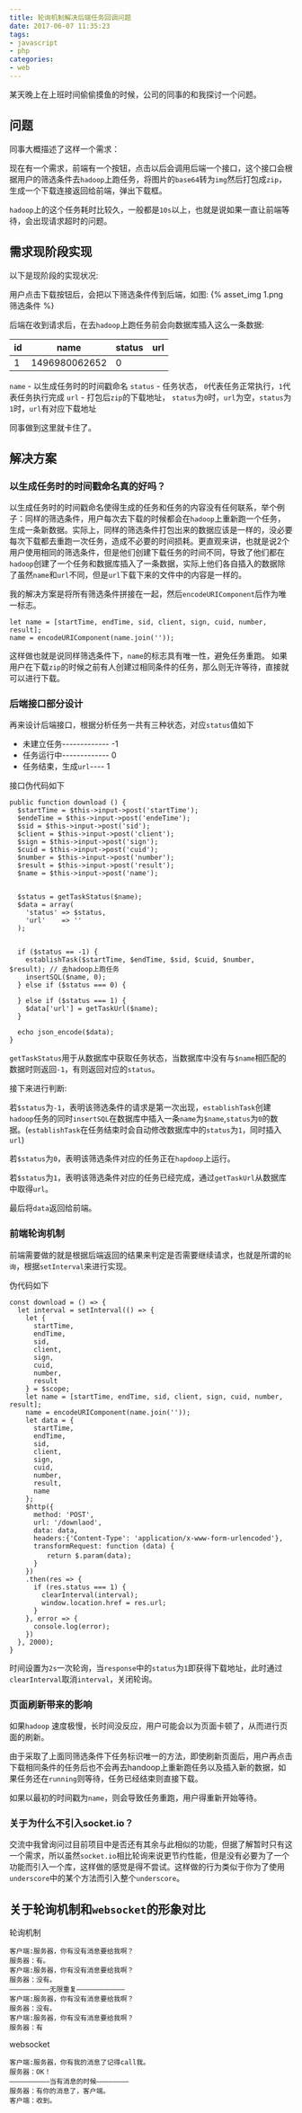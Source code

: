 ```yaml
---
title: 轮询机制解决后端任务回调问题
date: 2017-06-07 11:35:23
tags:
- javascript
- php
categories:
- web
---
```


某天晚上在上班时间偷偷摸鱼的时候，公司的同事的和我探讨一个问题。

<!-- more -->

## 问题
同事大概描述了这样一个需求：

现在有一个需求，前端有一个按钮，点击以后会调用后端一个接口，这个接口会根据用户的筛选条件去`hadoop`上跑任务，将图片的`base64`转为`img`然后打包成`zip`，生成一个下载连接返回给前端，弹出下载框。

`hadoop`上的这个任务耗时比较久，一般都是`10s`以上，也就是说如果一直让前端等待，会出现请求超时的问题。

## 需求现阶段实现
以下是现阶段的实现状况:

用户点击下载按钮后，会把以下筛选条件传到后端，如图:
{% asset_img 1.png 筛选条件 %}

后端在收到请求后，在去`hadoop`上跑任务前会向数据库插入这么一条数据:

|id|name|status|url|
|--|----|------|---|
|1 |1496980062652|0||

`name` - 以生成任务时的时间戳命名
`status` - 任务状态， `0`代表任务正常执行，`1`代表任务执行完成
`url` - 打包后`zip`的下载地址， `status`为`0`时，`url`为空，`status`为`1`时，`url`有对应下载地址

同事做到这里就卡住了。

## 解决方案
### 以生成任务时的时间戳命名真的好吗？
以生成任务时的时间戳命名使得生成的任务和任务的内容没有任何联系，举个例子：同样的筛选条件，用户每次去下载的时候都会在`hadoop`上重新跑一个任务，生成一条新数据。实际上，同样的筛选条件打包出来的数据应该是一样的，没必要每次下载都去重跑一次任务，造成不必要的时间损耗。更直观来讲，也就是说2个用户使用相同的筛选条件，但是他们创建下载任务的时间不同，导致了他们都在`hadoop`创建了一个任务和数据库插入了一条数据，实际上他们各自插入的数据除了虽然`name`和`url`不同，但是`url`下载下来的文件中的内容是一样的。

我的解决方案是将所有筛选条件拼接在一起，然后`encodeURIComponent`后作为唯一标志。
```
let name = [startTime, endTime, sid, client, sign, cuid, number, result];
name = encodeURIComponent(name.join(''));
```

这样做也就是说同样筛选条件下，`name`的标志具有唯一性，避免任务重跑。
如果用户在下载`zip`的时候之前有人创建过相同条件的任务，那么则无许等待，直接就可以进行下载。

### 后端接口部分设计
再来设计后端接口，根据分析任务一共有三种状态，对应`status`值如下

- 未建立任务------------- -1
- 任务运行中------------- 0
- 任务结束，生成`url`---- 1

接口伪代码如下
```
public function download () {
  $startTime = $this->input->post('startTime');
  $endeTime = $this->input->post('endeTime');
  $sid = $this->input->post('sid');
  $client = $this->input->post('client');
  $sign = $this->input->post('sign');
  $cuid = $this->input->post('cuid');
  $number = $this->input->post('number');
  $result = $this->input->post('result');
  $name = $this->input->post('name');


  $status = getTaskStatus($name); 
  $data = array(
    'status' => $status,
    'url'    => ''
  );
  
  
  if ($status == -1) {
    establishTask($startTime, $endTime, $sid, $cuid, $number, $result); // 去hadoop上跑任务
    insertSQL($name, 0); 
  } else if ($status === 0) {

  } else if ($status === 1) {
    $data['url'] = getTaskUrl($name);
  }

  echo json_encode($data);
}
```
`getTaskStatus`用于从数据库中获取任务状态，当数据库中没有与`$name`相匹配的数据时则返回`-1`，有则返回对应的`status`。

接下来进行判断:

若`$status`为`-1`，表明该筛选条件的请求是第一次出现，`establishTask`创建`hadoop`任务的同时`insertSQL`在数据库中插入一条`name`为`$name`,`status`为`0`的数据。(`establishTask`在任务结束时会自动修改数据库中的`status`为`1`，同时插入`url`)

若`$status`为`0`，表明该筛选条件对应的任务正在`hapdoop`上运行。

若`$status`为`1`，表明该筛选条件对应的任务已经完成，通过`getTaskUrl`从数据库中取得`url`。


最后将`data`返回给前端。

### 前端轮询机制
前端需要做的就是根据后端返回的结果来判定是否需要继续请求，也就是所谓的`轮询`，根据`setInterval`来进行实现。

伪代码如下
```
const download = () => {
  let interval = setInterval(() => {
    let {
      startTime,
      endTime,
      sid,
      client,
      sign,
      cuid,
      number,
      result
    } = $scope;
    let name = [startTime, endTime, sid, client, sign, cuid, number, result];
    name = encodeURIComponent(name.join(''));
    let data = {
      startTime,
      endTime,
      sid,
      client,
      sign,
      cuid,
      number,
      result,
      name
    };
    $http({
      method: 'POST',
      url: '/downlaod',
      data: data,
      headers:{'Content-Type': 'application/x-www-form-urlencoded'},    
      transformRequest: function (data) {
      　　return $.param(data);
      }
    })
    .then(res => {
      if (res.status === 1) {
        clearInterval(interval);
        window.location.href = res.url;
      }
    }, error => {
      console.log(error);
    })
  }, 2000);
} 

```
时间设置为`2s`一次轮询，当`response`中的`status`为`1`即获得下载地址，此时通过`clearInterval`取消`interval`，关闭轮询。

### 页面刷新带来的影响
如果`hadoop` 速度极慢，长时间没反应，用户可能会以为页面卡顿了，从而进行页面的刷新。

由于采取了上面同筛选条件下任务标识唯一的方法，即使刷新页面后，用户再点击下载相同条件的任务后也不会再去handoop上重新跑任务以及插入新的数据，如果任务还在`running`则等待，任务已经结束则直接下载。

如果以最初的时间戳为`name`，则会导致任务重跑，用户得重新开始等待。


### 关于为什么不引入socket.io？
交流中我曾询问过目前项目中是否还有其余与此相似的功能，但据了解暂时只有这一个需求，所以虽然`socket.io`相比轮询来说更节约性能，但是没有必要为了一个功能而引入一个库，这样做的感觉是得不尝试。这样做的行为类似于你为了使用`underscore`中的某个方法而引入整个`underscore`。


## 关于轮询机制和`websocket`的形象对比
轮询机制
```
客户端:服务器，你有没有消息要给我啊？
服务器：有。
客户端:服务器，你有没有消息要给我啊？
服务器：没有。
——————————无限重复————————————
客户端:服务器，你有没有消息要给我啊？
服务器：没有。
客户端:服务器，你有没有消息要给我啊？
服务器：有
```

websocket
```
客户端:服务器，你有我的消息了记得call我。
服务器：OK！
——————————当有消息的时候————————
服务器：有你的消息了，客户端。
客户端：收到。
```



